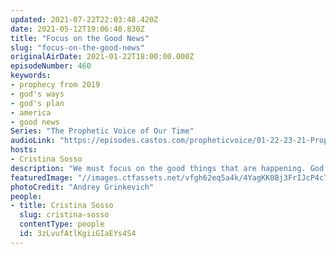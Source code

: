 ```yaml
---
updated: 2021-07-22T22:03:48.420Z
date: 2021-05-12T19:06:40.830Z
title: "Focus on the Good News"
slug: "focus-on-the-good-news"
originalAirDate: 2021-01-22T18:00:00.000Z
episodeNumber: 460
keywords:
- prophecy from 2019
- god's ways
- god's plan
- america
- good news
Series: "The Prophetic Voice of Our Time"
audioLink: "https://episodes.castos.com/propheticvoice/01-22-23-21-Prophetic-Voice-of-our-Time-[mixdown]-01.mp3"
hosts:
- Cristina Sosso
description: "We must focus on the good things that are happening. God works in unexpected ways we do not understand; remember that His ways are perfect. We must stand strong in His instructions. God is not finished with this country, or this election."
featuredImage: "//images.ctfassets.net/vfgh62eq5a4k/4YagKK0Bj3FrIJcP4c78IA/406a3db81754a85c98befaebe4625283/andrey-grinkevich-0x6RTts1jRU-unsplash__1_.jpg"
photoCredit: "Andrey Grinkevich"
people:
- title: Cristina Sosso
  slug: cristina-sosso
  contentType: people
  id: 3zLvufAtlKgiiGIaEYs4S4
---
```

